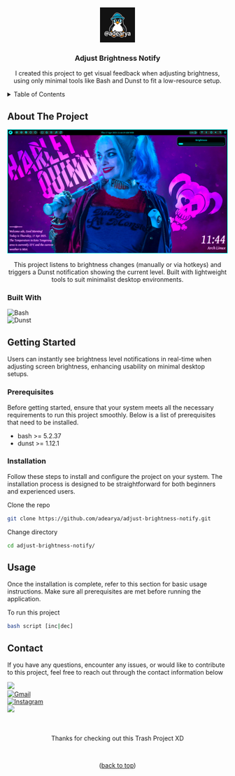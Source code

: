 <a name="readme-top"></a>

<!-- adjust-brightness-notify -->
<br />

<div align="center">

<img src="https://raw.githubusercontent.com/adearya/adjust-brightness-notify/HEAD/raw/images/github_user_logo.jpeg" alt="Github User Logo" width="80" height="80">

<h3 align="center">Adjust Brightness Notify</h3>
    <p align="center">
        I created this project to get visual feedback when adjusting brightness, using only minimal tools like Bash and Dunst to fit a low-resource setup.
    </p>
</div>

<!-- TABLE OF CONTENTS -->
<details>
    <summary>Table of Contents</summary>
    <ol>
        <li>
            <a href="#about-the-project">About The Project</a>
            <ul>
                <li><a href="#built-with">Built With</a></li>
            </ul>
        </li>
        <li>
            <a href="#getting-started">Getting Started</a>
            <ul>
                <li><a href="#prerequisites">Prerequisites</a></li>
                <li><a href="#installation">Installation</a></li>
            </ul>
        </li>
        <li><a href="#usage">Usage</a></li>
        <li><a href="#contact">Contact</a></li>
    </ol>
</details>


## About The Project

![App Screenshot](https://raw.githubusercontent.com/adearya/adjust-brightness-notify/HEAD/raw/images/desktop_screenshot.png)

<p align="center">
    This project listens to brightness changes (manually or via hotkeys) and triggers a Dunst notification showing the current level. Built with lightweight tools to suit minimalist desktop environments.
</p>

### Built With
![Bash](https://img.shields.io/badge/Bash-4EAA25?logo=gnubash&logoColor=fff) <br />
![Dunst](https://img.shields.io/badge/Dunst-ffffff?logo=freedesktopdotorg&style=flat&color=777777&logoColor=ffffff)<br />
<!-- add_built_with -->


## Getting Started

<p style="text-color: #ff0000;">
    Users can instantly see brightness level notifications in real-time when adjusting screen brightness, enhancing usability on minimal desktop setups.
</p>

### Prerequisites
<p>Before getting started, ensure that your system meets all the necessary requirements to run this project smoothly. Below is a list of prerequisites that need to be installed.</p>

<ul>
    <li>bash >= 5.2.37</li>
    <li>dunst >= 1.12.1</li>
    <!-- add_prerequisites -->
</ul>

### Installation
<p>Follow these steps to install and configure the project on your system. The installation process is designed to be straightforward for both beginners and experienced users.</p>

Clone the repo
```sh
git clone https://github.com/adearya/adjust-brightness-notify.git
```
Change directory
```sh
cd adjust-brightness-notify/
```
<!-- add_installation -->


## Usage

<p>Once the installation is complete, refer to this section for basic usage instructions. Make sure all prerequisites are met before running the application.</p>


To run this project
```sh
bash script [inc|dec]
```
<!-- add_usage -->


## Contact

<p>If you have any questions, encounter any issues, or would like to contribute to this project, feel free to reach out through the contact information below</p>

<div>
    <a href="https://linkedin.com/in/ade-arya-bimantara">
        <img src="https://img.shields.io/badge/linkedin-%230077B5.svg?style=for-the-badge&logo=linkedin&logoColor=white">
    </a>
</div>
<div>
    <a href="mailto:ade.aryabimantara@gmail.com">
        <img src="https://img.shields.io/badge/Gmail-D14836?style=for-the-badge&logo=gmail&logoColor=white" alt="Gmail" />
    </a>
</div>
<div>
    <a href="https://www.instagram.com/adearyabmtra">
        <img src="https://img.shields.io/badge/Instagram-%23E4405F.svg?style=for-the-badge&logo=Instagram&logoColor=white" alt="Instagram" />
    </a>
</div>
<div>
    <a href="https://t.me/adearyabimantara">
        <img src="https://img.shields.io/badge/Telegram-2CA5E0?style=for-the-badge&logo=telegram&logoColor=white">
    </a>
</div>

<br />
<br />

<p align="center">Thanks for checking out this Trash Project XD</p>

<br />

<p align="center">(<a href="#readme-top">back to top</a>)</p>
